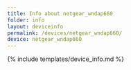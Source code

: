 ```yaml
---
title: Info about netgear_wndap660
folder: info
layout: deviceinfo
permalink: /devices/netgear_wndap660/
device: netgear_wndap660
---
```

{% include templates/device_info.md %}
